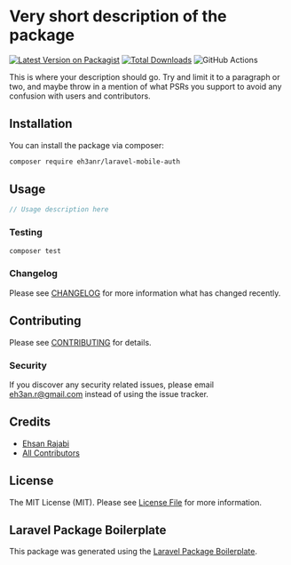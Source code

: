 # Very short description of the package

[![Latest Version on Packagist](https://img.shields.io/packagist/v/eh3anr/laravel-mobile-auth.svg?style=flat-square)](https://packagist.org/packages/eh3anr/laravel-mobile-auth)
[![Total Downloads](https://img.shields.io/packagist/dt/eh3anr/laravel-mobile-auth.svg?style=flat-square)](https://packagist.org/packages/eh3anr/laravel-mobile-auth)
![GitHub Actions](https://github.com/eh3anr/laravel-mobile-auth/actions/workflows/main.yml/badge.svg)

This is where your description should go. Try and limit it to a paragraph or two, and maybe throw in a mention of what PSRs you support to avoid any confusion with users and contributors.

## Installation

You can install the package via composer:

```bash
composer require eh3anr/laravel-mobile-auth
```

## Usage

```php
// Usage description here
```

### Testing

```bash
composer test
```

### Changelog

Please see [CHANGELOG](CHANGELOG.md) for more information what has changed recently.

## Contributing

Please see [CONTRIBUTING](CONTRIBUTING.md) for details.

### Security

If you discover any security related issues, please email eh3an.r@gmail.com instead of using the issue tracker.

## Credits

-   [Ehsan Rajabi](https://github.com/eh3anr)
-   [All Contributors](../../contributors)

## License

The MIT License (MIT). Please see [License File](LICENSE.md) for more information.

## Laravel Package Boilerplate

This package was generated using the [Laravel Package Boilerplate](https://laravelpackageboilerplate.com).
